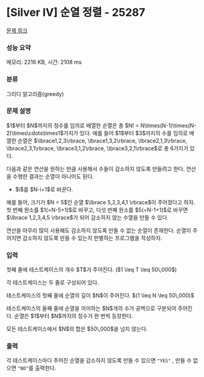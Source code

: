# [Silver IV] 순열 정렬 - 25287 

[문제 링크](https://www.acmicpc.net/problem/25287) 

### 성능 요약

메모리: 2216 KB, 시간: 2108 ms

### 분류

그리디 알고리즘(greedy)

### 문제 설명

<p>$1$부터 $N$까지의 정수를 임의로 배열한 순열은 총 $N! = N\times(N-1)\times(N-2)\times\cdots\times1$가지가 있다. 예를 들어 $1$부터 $3$까지의 수를 임의로 배열한 순열은 $\lbrace1,2,3\rbrace, \lbrace1,3,2\rbrace, \lbrace2,1,3\rbrace, \lbrace2,3,1\rbrace, \lbrace3,1,2\rbrace, \lbrace3,2,1\rbrace$로 총 6가지가 있다.</p>

<p>다음과 같은 연산을 원하는 만큼 사용해서 수들이 감소하지 않도록 만들려고 한다. 연산을 수행한 결과는 순열이 아니어도 된다.</p>

<ul>
	<li>$i$를 $N-i+1$로 바꾼다.</li>
</ul>

<p>예를 들어, 크기가 $N = 5$인 순열 $\lbrace 5,2,3,4,1 \rbrace$이 주어졌다고 하자. 첫 번째 원소를 $1(=N-5+1)$로 바꾸고, 다섯 번째 원소를 $5(=N-1+1)$로 바꾸면 $\lbrace 1,2,3,4,5 \rbrace$가 되어 감소하지 않는 수열을 만들 수 있다.</p>

<p>연산을 아무리 많이 사용해도 감소하지 않도록 만들 수 없는 순열이 존재한다. 순열이 주어지면 감소하지 않도록 만들 수 있는지 판별하는 프로그램을 작성하자.</p>

### 입력 

 <p>첫째 줄에 테스트케이스의 개수 $T$가 주어진다. ($1 \leq T \leq 50\,000$)</p>

<p>각 테스트케이스는 두 줄로 구성되어 있다.</p>

<p>테스트케이스의 첫째 줄에 순열의 길이 $N$이 주어진다. $(1 \leq N \leq 50\,000)$</p>

<p>테스트케이스의 둘째 줄에 순열을 의미하는 $N$개의 수가 공백으로 구분되어 주어진다. 순열은 $1$부터 $N$까지의 정수가 한 번씩 등장한다.</p>

<p>모든 테스트케이스에서 $N$의 합은 $50\,000$을 넘지 않는다.</p>

### 출력 

 <p>각 테스트케이스마다 주어진 순열을 감소하지 않도록 만들 수 있으면 <code>"YES"</code> , 만들 수 없으면 <code>"NO"</code>를 출력한다.</p>

